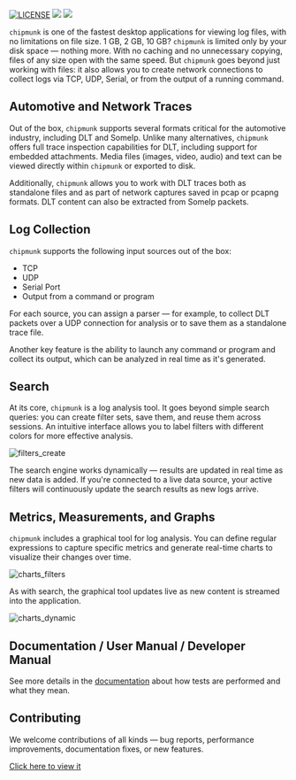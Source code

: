 [![LICENSE](https://img.shields.io/badge/License-Apache_2.0-blue.svg)](LICENSE.txt)
[![](https://github.com/esrlabs/chipmunk/actions/workflows/release_next.yml/badge.svg)](https://github.com/esrlabs/chipmunk/actions/workflows/release_next.yml)
[![](https://github.com/esrlabs/chipmunk/actions/workflows/lint_master.yml/badge.svg)](https://github.com/esrlabs/chipmunk/actions/workflows/lint_master.yml)

`chipmunk` is one of the fastest desktop applications for viewing log files, with no limitations on file size. 1 GB, 2 GB, 10 GB? `chipmunk` is limited only by your disk space — nothing more. With no caching and no unnecessary copying, files of any size open with the same speed. But `chipmunk` goes beyond just working with files: it also allows you to create network connections to collect logs via TCP, UDP, Serial, or from the output of a running command.

## Automotive and Network Traces

Out of the box, `chipmunk` supports several formats critical for the automotive industry, including DLT and SomeIp. Unlike many alternatives, `chipmunk` offers full trace inspection capabilities for DLT, including support for embedded attachments. Media files (images, video, audio) and text can be viewed directly within `chipmunk` or exported to disk.

Additionally, `chipmunk` allows you to work with DLT traces both as standalone files and as part of network captures saved in pcap or pcapng formats. DLT content can also be extracted from SomeIp packets.

## Log Collection

`chipmunk` supports the following input sources out of the box:

- TCP  
- UDP  
- Serial Port  
- Output from a command or program

For each source, you can assign a parser — for example, to collect DLT packets over a UDP connection for analysis or to save them as a standalone trace file.

Another key feature is the ability to launch any command or program and collect its output, which can be analyzed in real time as it's generated.

## Search

At its core, `chipmunk` is a log analysis tool. It goes beyond simple search queries: you can create filter sets, save them, and reuse them across sessions. An intuitive interface allows you to label filters with different colors for more effective analysis.

![filters_create](./docs/assets/search/filters_create.gif)

The search engine works dynamically — results are updated in real time as new data is added. If you're connected to a live data source, your active filters will continuously update the search results as new logs arrive.

## Metrics, Measurements, and Graphs

`chipmunk` includes a graphical tool for log analysis. You can define regular expressions to capture specific metrics and generate real-time charts to visualize their changes over time.

![charts_filters](./docs/assets/charts/charts_filters.gif)

As with search, the graphical tool updates live as new content is streamed into the application.

![charts_dynamic](./docs/assets/charts/charts_dynamic.gif)

## Documentation / User Manual / Developer Manual

See more details in the [documentation](https://esrlabs.github.io/chipmunk/) about how tests are performed and what they mean.

## Contributing

We welcome contributions of all kinds — bug reports, performance improvements, documentation fixes, or new features.

[Click here to view it](https://esrlabs.github.io/chipmunk/contributing/welcome/)